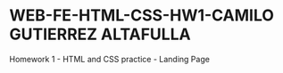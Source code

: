 # WEB-FE-HTML-CSS-HW1-CAMILO GUTIERREZ ALTAFULLA
 Homework 1 - HTML and CSS practice - Landing Page

